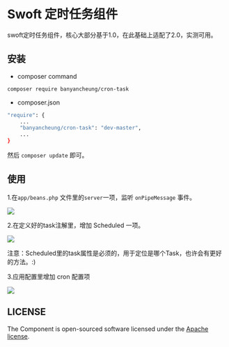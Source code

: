 # Swoft 定时任务组件

swoft定时任务组件，核心大部分基于1.0，在此基础上适配了2.0，实测可用。

## 安装

- composer command

```bash
composer require banyancheung/cron-task
```

- composer.json

```bash
"require": {
    ...
    "banyancheung/cron-task": "dev-master",
    ...
}
```

然后 `composer update` 即可。

## 使用

1.在`app/beans.php` 文件里的`server`一项，监听 `onPipeMessage` 事件。

![](https://img.yunjes.com/doc/cron-task/1.png)

2.在定义好的task注解里，增加 Scheduled 一项。

![](https://img.yunjes.com/doc/cron-task/2.png)

注意：Scheduled里的task属性是必须的，用于定位是哪个Task，也许会有更好的方法。:)

3.应用配置里增加 cron 配置项

![](https://img.yunjes.com/doc/cron-task/3.png)

## LICENSE

The Component is open-sourced software licensed under the [Apache license](LICENSE).

